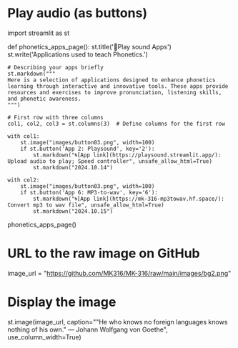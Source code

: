 # Play audio (as buttons)
import streamlit as st

def phonetics_apps_page():
    st.title('🐾Play sound Apps')
    st.write('Applications used to teach Phonetics.')

    # Describing your apps briefly
    st.markdown("""
    Here is a selection of applications designed to enhance phonetics learning through interactive and innovative tools. These apps provide resources and exercises to improve pronunciation, listening skills, and phonetic awareness.
    """)

    # First row with three columns
    col1, col2, col3 = st.columns(3)  # Define columns for the first row

    with col1:
        st.image("images/button03.png", width=100)
        if st.button('App 2: Playsound', key='2'):
            st.markdown("🌀[App link](https://playsound.streamlit.app/): Upload audio to play; Speed controller", unsafe_allow_html=True)
            st.markdown("2024.10.14")
    
    with col2:
        st.image("images/button03.png", width=100)
        if st.button('App 6: MP3-to-wav', key='6'):
            st.markdown("🌀[App link](https://mk-316-mp3towav.hf.space/): Convert mp3 to wav file", unsafe_allow_html=True)
            st.markdown("2024.10.15")
            
phonetics_apps_page()

# URL to the raw image on GitHub
image_url = "https://github.com/MK316/MK-316/raw/main/images/bg2.png"
# Display the image
st.image(image_url, caption="\"He who knows no foreign languages knows nothing of his own.\" — Johann Wolfgang von Goethe", use_column_width=True)


